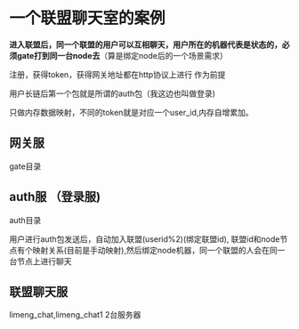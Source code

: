 # 一个联盟聊天室的案例

**进入联盟后，同一个联盟的用户可以互相聊天，用户所在的机器代表是状态的，必须gate打到同一台node去**（算是绑定node后的一个场景需求）

注册，获得token，获得网关地址都在http协议上进行 作为前提

用户长链后第一个包就是所谓的auth包（我这边也叫做登录)

只做内存数据映射，不同的token就是对应一个user_id,内存自增累加。


## 网关服

gate目录

## auth服 （登录服)

auth目录

用户进行auth包发送后，自动加入联盟(userid%2)(绑定联盟id), 联盟id和node节点有个映射关系(目前是手动映射),然后绑定node机器，同一个联盟的人会在同一台节点上进行聊天


## 联盟聊天服

limeng_chat,limeng_chat1 2台服务器

